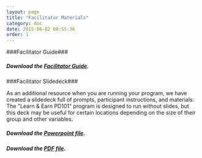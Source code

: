 ```yaml
---
layout: page
title: "Facilitator Materials"
category: doc
date: 2015-06-02 08:55:36
order: 1
---
```




###Facilitator Guide###

##### Download the [Facilitator Guide]({{site.creator_url}}/PD101_facilitator_guide.pdf). #####


###Facilitator Slidedeck###

As an additional resource when you are running your program, we have created a slidedeck full of prompts, participant instructions, and materials. The "Learn & Earn PD101" program is designed to run without slides, but this deck may be useful for certain locations depending on the size of their group and other variables.

##### Download the [Powerpoint file]({{site.creator_url}}/PD101_facilitator_slidedeck.ppt). #####

##### Download the [PDF file]({{site.creator_url}}/PD101_facilitator_slidedeck.pdf). #####